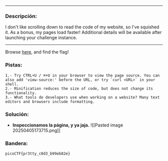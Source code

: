 
---
### Descripción:
I don't like scrolling down to read the code of my website, so I've squished it. As a bonus, my pages load faster!
Additional details will be available after launching your challenge instance.

---
Browse [here](http://titan.picoctf.net:54114/), and find the flag!

### Pistas: 
```
1.- Try CTRL+U / ⌘+U in your browser to view the page source. You can also add 'view-source:' before the URL, or try `curl <URL>` in your shell.
2.- Minification reduces the size of code, but does not change its functionality.
3.- What tools do developers use when working on a website? Many text editors and browsers include formatting.
```

### Solución:
- **Inspeccionamos la página, y ya jaja.**
![[Pasted image 20250405173715.png]]

### Bandera:
```
picoCTF{pr3tty_c0d3_b99eb82e}
```
